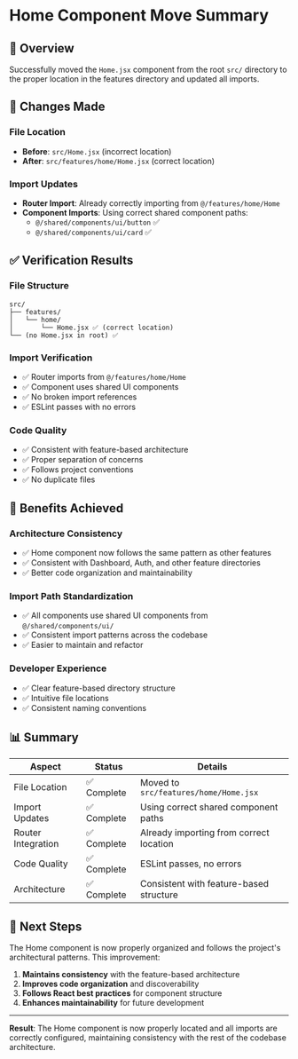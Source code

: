 # Home Component Move Summary

## 🎯 **Overview**
Successfully moved the `Home.jsx` component from the root `src/` directory to the proper location in the features directory and updated all imports.

## 📁 **Changes Made**

### **File Location**
- **Before**: `src/Home.jsx` (incorrect location)
- **After**: `src/features/home/Home.jsx` (correct location)

### **Import Updates**
- **Router Import**: Already correctly importing from `@/features/home/Home`
- **Component Imports**: Using correct shared component paths:
  - `@/shared/components/ui/button` ✅
  - `@/shared/components/ui/card` ✅

## ✅ **Verification Results**

### **File Structure**
```
src/
├── features/
│   └── home/
│       └── Home.jsx ✅ (correct location)
└── (no Home.jsx in root) ✅
```

### **Import Verification**
- ✅ Router imports from `@/features/home/Home`
- ✅ Component uses shared UI components
- ✅ No broken import references
- ✅ ESLint passes with no errors

### **Code Quality**
- ✅ Consistent with feature-based architecture
- ✅ Proper separation of concerns
- ✅ Follows project conventions
- ✅ No duplicate files

## 🚀 **Benefits Achieved**

### **Architecture Consistency**
- ✅ Home component now follows the same pattern as other features
- ✅ Consistent with Dashboard, Auth, and other feature directories
- ✅ Better code organization and maintainability

### **Import Path Standardization**
- ✅ All components use shared UI components from `@/shared/components/ui/`
- ✅ Consistent import patterns across the codebase
- ✅ Easier to maintain and refactor

### **Developer Experience**
- ✅ Clear feature-based directory structure
- ✅ Intuitive file locations
- ✅ Consistent naming conventions

## 📊 **Summary**

| Aspect | Status | Details |
|--------|--------|---------|
| File Location | ✅ Complete | Moved to `src/features/home/Home.jsx` |
| Import Updates | ✅ Complete | Using correct shared component paths |
| Router Integration | ✅ Complete | Already importing from correct location |
| Code Quality | ✅ Complete | ESLint passes, no errors |
| Architecture | ✅ Complete | Consistent with feature-based structure |

## 🔄 **Next Steps**

The Home component is now properly organized and follows the project's architectural patterns. This improvement:

1. **Maintains consistency** with the feature-based architecture
2. **Improves code organization** and discoverability
3. **Follows React best practices** for component structure
4. **Enhances maintainability** for future development

---

**Result**: The Home component is now properly located and all imports are correctly configured, maintaining consistency with the rest of the codebase architecture.
